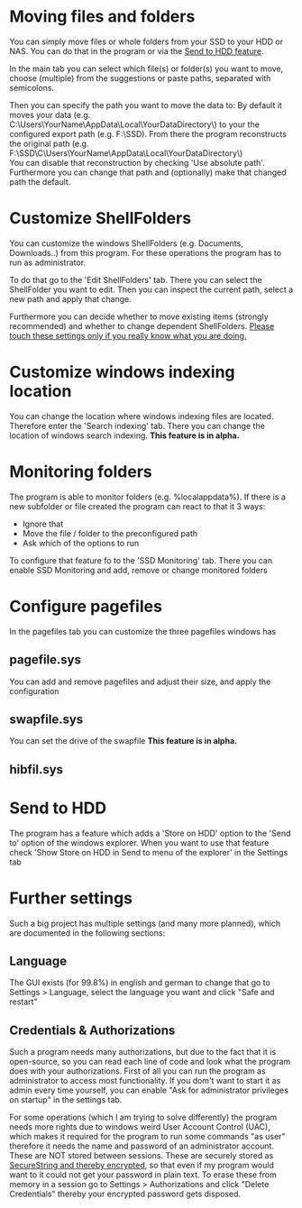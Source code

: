 # Moving files and folders
You can simply move files or whole folders from your SSD to your HDD or NAS. You can do that in the program or via the [Send to HDD feature](usage.html#Send-to-HDD).

In the main tab you can select which file(s) or folder(s) you want to move, choose (multiple) from the suggestions or paste paths, separated with semicolons.
 
Then you can specify the path you want to move the data to:
By default it moves your data (e.g. C:\\Users\\YourName\\AppData\\Local\\YourDataDirectory\\) to your the configured export path (e.g. F:\\SSD).
From there the program reconstructs the original path (e.g. F:\\SSD\\C\\Users\\YourName\\AppData\\Local\\YourDataDirectory\\)  
You can disable that reconstruction by checking 'Use absolute path'. Furthermore you can change that path and (optionally) make that changed path the default.
# Customize ShellFolders
You can customize the windows ShellFolders (e.g. Documents, Downloads..) from this program. For these operations the program has to run as administrator.

To do that go to the 'Edit ShellFolders' tab. There you can select the ShellFolder you want to edit.
Then you can inspect the current path, select a new path and apply that change.
 
Furthermore you can decide whether to move existing items (strongly recommended) and whether to change dependent ShellFolders.
[Please touch these settings only if you really know what you are doing.](warnings.html)
 
# Customize windows indexing location

You can change the location where windows indexing files are located. Therefore enter the 'Search indexing' tab.
There you can change the location of windows search indexing.
**This feature is in alpha.**

# Monitoring folders

The program is able to monitor folders (e.g. %localappdata%). If there is a new subfolder or file created the program can react to that it 3 ways:
- Ignore that
- Move the file / folder to the preconfigured path
- Ask which of the options to run

To configure that feature fo to the 'SSD Monitoring' tab. There you can enable SSD Monitoring and  add, remove or change monitored folders
# Configure pagefiles
In the  pagefiles tab you can customize the three pagefiles windows has
## pagefile.sys
You can add and remove pagefiles and adjust their size, and apply the configuration

## swapfile.sys
You can set the drive of the swapfile
**This feature is in alpha.**

## hibfil.sys

# Send to HDD
The program has a feature which adds a 'Store on HDD' option to the 'Send to' option of the windows explorer.
When you want to use that feature check 'Show Store on HDD in Send to menu of the explorer' in the Settings tab
# Further settings
Such a big project has multiple settings (and many more planned), which are documented in the following sections:
## Language
The GUI exists (for 99.8%) in english and german to change that go to Settings > Language,
select the language you want and click "Safe and restart"
## Credentials & Authorizations
Such a program needs many authorizations, but due to the fact that it is open-source,
so you can read each line of code and look what the program does with your authorizations.
First of all you can run the program as administrator to access most functionality.
If you dom't want to start it as admin every time yourself,
you can enable "Ask for administrator privileges on startup" in the settings tab.

For some operations (which I am trying to solve differently) the program needs more rights due to windows weird User Account Control (UAC),
which makes it required for the program to run some commands "as user" therefore it needs the name and password of an administrator account.
These are NOT stored between sessions.
These are securely stored as [SecureString and thereby encrypted](https://msdn.microsoft.com/en-us/library/system.security.securestring(v=vs.110).aspx#Anchor_5),
so that even if my program would want to it could not get your password in plain text.
To erase these from memory in a session go to Settings > Authorizations and click "Delete Credentials" thereby your encrypted password gets disposed.